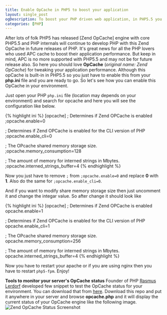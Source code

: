 ```yaml
---
title: Enable OpCache in PHP5 to boost your application
layout: single_post
ogDescription: To boost your PHP driven web application, in PHP5.5 you can easily enable Zend OpCache which will increase your application performace.
categories: [PHP]
---
```


After lots of folk PHP5 has released [Zend OpCache] engine with core PHP5.5 and PHP internals will continue to develop PHP with this Zend OpCache in future releases of PHP.
It's great news for all the PHP lovers who used APC cache to boost their application performance. But keep in mind, APC is no more supported with PHP5.5 and may not be for future release also.
So here you should love **OpCache** (_original name: Zend OpCache_) for tweaking your application performance.
Although this opCache is built-in in PHP5.5 so you just have to enable this from your **php.ini** file and you are ready to go.
So let's see how you can enable this OpCache in your environment. 

Just open your PHP `php.ini` file (location may depends on your environment) and search for opcache and here you will see the configuration like below.

{% highlight ini %}
[opcache]
; Determines if Zend OPCache is enabled
;opcache.enable=0

; Determines if Zend OPCache is enabled for the CLI version of PHP
;opcache.enable_cli=0

; The OPcache shared memory storage size.
;opcache.memory_consumption=128

; The amount of memory for interned strings in Mbytes.
;opcache.interned_strings_buffer=4
{% endhighlight %}

Now you just have to remove `;` from `;opcache.enable=0` and replace **0** with **1**. Also do the same for `;opcache.enable_cli=0`.

And if you want to modify share memory storage size then just uncomment it and change the integar value. So after change it should look like

{% highlight ini %}
[opcache]
; Determines if Zend OPCache is enabled
opcache.enable=1

; Determines if Zend OPCache is enabled for the CLI version of PHP
opcache.enable_cli=1

; The OPcache shared memory storage size.
opcache.memory_consumption=256

; The amount of memory for interned strings in Mbytes.
opcache.interned_strings_buffer=4
{% endhighlight %}

Now you have to restart your apache or if you are using nginx then you have to restart `php5-fpm`. Enjoy!

**Tools to monitor your server's OpCache status**
Founder of PHP [Rasmus Lerdorf](https://github.com/rlerdorf) developed few snippet to test the OpCache status for your environment.
You can download that from [here](https://github.com/shahariaazam/opcache-status). Download this repo and put it anywhere in your server and browse **opcache.php** and it will display the current status of your OpCache engine like the following image.
![Zend OpCache Status Screenshot](http://www.webpagescreenshot.info/i3/53f91012282a12-23784577)
